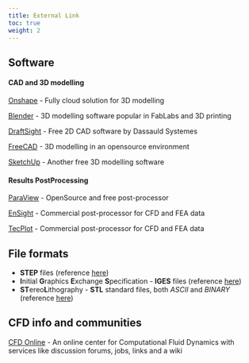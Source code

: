 ```yaml
---
title: External Link
toc: true
weight: 2
---
```


## Software

#### CAD and 3D modelling

[Onshape](https://www.onshape.com/) - Fully cloud solution for 3D modelling

[Blender](https://www.blender.org/) - 3D modelling software popular in FabLabs and 3D printing

[DraftSight](https://www.3ds.com/products-services/draftsight-cad-software/) - Free 2D CAD software by Dassauld Systemes

[FreeCAD](http://www.freecadweb.org/) - 3D modelling in an opensource environment

[SketchUp](http://www.sketchup.com/) - Another free 3D modelling software 

#### Results PostProcessing

[ParaView](https://www.paraview.org/) - OpenSource and free post-processor

[EnSight](https://www.ensight.com/) - Commercial post-processor for CFD and FEA data

[TecPlot](http://www.tecplot.com/) - Commercial post-processor for CFD and FEA data

## File formats

* **STEP** files (reference [here](https://en.wikipedia.org/wiki/ISO_10303-21))
* **I**nitial **G**raphics **E**xchange **S**pecification - **IGES** files (reference [here](https://en.wikipedia.org/wiki/IGES))
* **ST**ereo**L**ithography - **STL** standard files, both *ASCII* and *BINARY* (reference [here](https://en.wikipedia.org/wiki/STL_(file_format)))

## CFD info and communities

[CFD Online](http://www.cfd-online.com/) - An online center for Computational Fluid Dynamics with services like discussion forums, jobs, links and a wiki
